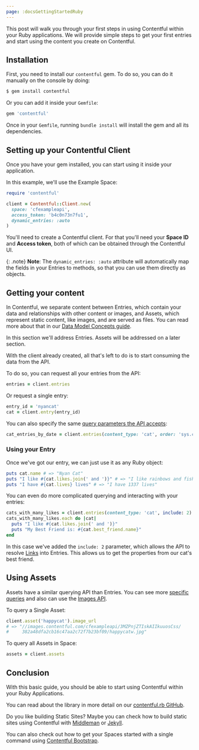 ```yaml
---
page: :docsGettingStartedRuby
---
```


This post will walk you through your first steps in using Contentful within your Ruby applications.
We will provide simple steps to get your first entries and start using the content you create on Contentful.

## Installation

First, you need to install our `contentful` gem. To do so, you can do it manually on the console by doing:

~~~ bash
$ gem install contentful
~~~

Or you can add it inside your `Gemfile`:

~~~ ruby
gem 'contentful'
~~~

Once in your `Gemfile`, running `bundle install` will install the gem and all its dependencies.

## Setting up your Contentful Client

Once you have your gem installed, you can start using it inside your application.

In this example, we'll use the Example Space:

~~~ ruby
require 'contentful'

client = Contentful::Client.new(
  space: 'cfexampleapi',
  access_token: 'b4c0n73n7fu1',
  dynamic_entries: :auto
)
~~~

You'll need to create a Contentful client. For that you'll need your **Space ID** and **Access token**,
both of which can be obtained through the Contentful UI.

{: .note}
**Note**: The `dynamic_entries: :auto` attribute will automatically map the fields in your Entries to methods, so that you can use them directly as objects.

## Getting your content

In Contentful, we separate content between Entries, which contain your data and relationships with other
content or images, and Assets, which represent static content, like images, and are served as files. You can read more
about that in our [Data Model Concepts guide][6].

In this section we'll address Entries. Assets will be addressed on a later section.

With the client already created, all that's left to do is to start consuming the data from the API.

To do so, you can request all your entries from the API:

~~~ ruby
entries = client.entries
~~~

Or request a single entry:

~~~ ruby
entry_id = 'nyancat'
cat = client.entry(entry_id)
~~~

You can also specify the same [query parameters the API accepts][5]:

~~~ ruby
cat_entries_by_date = client.entries(content_type: 'cat', order: 'sys.createdAt')
~~~

### Using your Entry

Once we've got our entry, we can just use it as any Ruby object:

~~~ ruby
puts cat.name # => "Nyan Cat"
puts "I like #{cat.likes.join(' and ')}" # => "I like rainbows and fish"
puts "I have #{cat.lives} lives" # => "I have 1337 lives"
~~~

You can even do more complicated querying and interacting with your entries:

~~~ ruby
cats_with_many_likes = client.entries(content_type: 'cat', include: 2).select { |cat| cat.likes.size > 1 }
cats_with_many_likes.each do |cat|
  puts "I like #{cat.likes.join(' and ')}"
  puts "My Best Friend is: #{cat.best_friend.name}"
end
~~~

In this case we've added the `include: 2` parameter, which allows the API to resolve [Links][4] into Entries.
This allows us to get the properties from our cat's best friend.

## Using Assets

Assets have a similar querying API than Entries.
You can see more [specific queries][7] and also can use the [Images API][8].

To query a Single Asset:

~~~ ruby
client.asset('happycat').image_url
# => "//images.contentful.com/cfexampleapi/3MZPnjZTIskAIIkuuosCss/
#     382a48dfa2cb16c47aa2c72f7b23bf09/happycatw.jpg"
~~~

To query all Assets in Space:

~~~ ruby
assets = client.assets
~~~

## Conclusion

With this basic guide, you should be able to start using Contentful within your Ruby Applications.

You can read about the library in more detail on our [contentful.rb GitHub][1].

Do you like building Static Sites? Maybe you can check how to build static sites using Contentful with [Middleman][2] or [Jekyll][9].

You can also check out how to get your Spaces started with a single command using [Contentful Bootstrap][3].

[1]: https://github.com/contentful/contentful.rb
[2]: https://github.com/contentful/contentful_middleman_examples
[3]: https://github.com/contentful/contentful-bootstrap.rb
[4]: /developers/docs/concepts/links/
[5]: /developers/docs/references/content-delivery-api/#/reference/search-parameters
[6]: /developers/docs/concepts/data-model/
[7]: /developers/docs/references/content-delivery-api/#/reference/search-parameters/filtering-assets-by-mime-type
[8]: /developers/docs/references/images-api/
[9]: https://github.com/contentful/contentful_jekyll_examples
